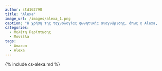```yaml
---
author: std162798
title: "Alexa"
image_url: /images/alexa_1.png
caption: "Η χρήση της τεχνολογίας φωνητικής αναγνώρισης, όπως η Alexa, στον τομέα της εκπαίδευσης ανοίγει νέους ορίζοντες στη διαδικτυακή εκπαιδευτική εμπειρία."
categories:
  - Μελέτη Περίπτωσης
  - Μοντέλα
tags:
  - Amazon
  - Alexa
---
```


{% include cs-alexa.md %}